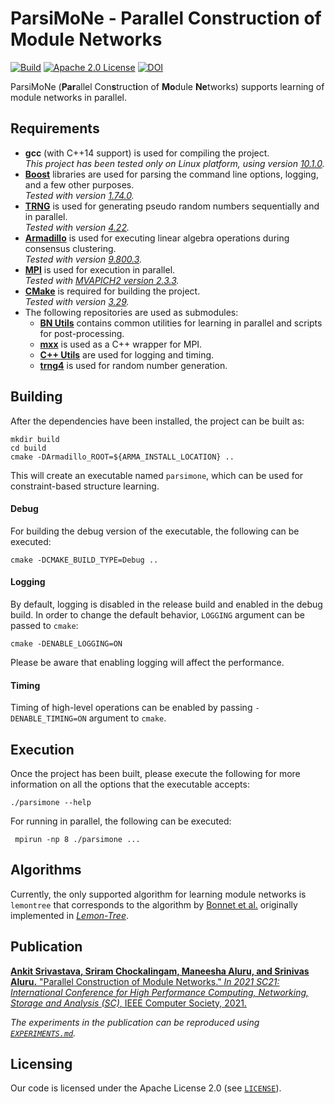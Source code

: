 # ParsiMoNe - Parallel Construction of Module Networks
[![Build](https://github.com/asrivast28/ParsiMoNe/actions/workflows/main.yml/badge.svg)](https://github.com/asrivast28/ParsiMoNe/actions/workflows/main.yml)
[![Apache 2.0 License](https://img.shields.io/badge/license-Apache%20v2.0-blue.svg)](LICENSE)
[![DOI](https://zenodo.org/badge/349758347.svg)](https://zenodo.org/badge/latestdoi/349758347)


ParsiMoNe (**Par**allel Con**s**truct**i**on of **Mo**dule **Ne**tworks) supports learning of module networks in parallel.

## Requirements
* **gcc** (with C++14 support) is used for compiling the project.  
_This project has been tested only on Linux platform, using version [10.1.0](https://gcc.gnu.org/gcc-10/changes.html)._
* **[Boost](http://boost.org/)** libraries are used for parsing the command line options, logging, and a few other purposes.  
_Tested with version [1.74.0](https://www.boost.org/users/history/version_1_74_0.html)._
* **[TRNG](https://www.numbercrunch.de/trng/)** is used for generating pseudo random numbers sequentially and in parallel.  
_Tested with version [4.22](https://github.com/rabauke/trng4/releases/tag/v4.22)._
* **[Armadillo](http://arma.sourceforge.net/)** is used for executing linear algebra operations during consensus clustering.  
_Tested with version [9.800.3](http://sourceforge.net/projects/arma/files/armadillo-9.800.3.tar.xz)._
* **[MPI](https://www.mpi-forum.org/docs/mpi-3.1/mpi31-report/mpi31-report.htm)** is used for execution in parallel.  
_Tested with [MVAPICH2 version 2.3.3](http://mvapich.cse.ohio-state.edu/static/media/mvapich/mvapich2-2.3.3-userguide.html)._
* **[CMake](http://cmake.org/)** is required for building the project.  
_Tested with version [3.29](https://cmake.org/cmake/help/v3.29/)._
* The following repositories are used as submodules:
  * **[BN Utils](https://github.com/AluruLab/bn-utils)** contains common utilities for learning in parallel and scripts for post-processing.  
  * **[mxx](https://gitlab.com/patflick/mxx)** is used as a C++ wrapper for MPI.  
  * **[C++ Utils](https://github.com/asrivast28/cpp-utils)** are used for logging and timing.  
  * **[trng4](https://github.com/rabauke/trng4/)** is used for random number generation.

## Building
After the dependencies have been installed, the project can be built as:  
<pre><code>mkdir build
cd build
cmake -DArmadillo_ROOT=${ARMA_INSTALL_LOCATION} ..
</code></pre>  
This will create an executable named `parsimone`, which can be used for constraint-based structure learning.  

#### Debug
For building the debug version of the executable, the following can be executed:
<pre><code>cmake -DCMAKE_BUILD_TYPE=Debug .. 
</code></pre>  

#### Logging
By default, logging is disabled in the release build and enabled in the debug build.
In order to change the default behavior, `LOGGING` argument can be passed to `cmake`:  
<pre><code>cmake -DENABLE_LOGGING=ON
</code></pre>
Please be aware that enabling logging will affect the performance.

#### Timing
Timing of high-level operations can be enabled by passing `-DENABLE_TIMING=ON` argument to `cmake`.

## Execution
Once the project has been built, please execute the following for more information on all the options that the executable accepts:
<pre><code>./parsimone --help
</code></pre>
For running in parallel, the following can be executed:
<pre><code> mpirun -np 8 ./parsimone ...
</code></pre>  

## Algorithms
Currently, the only supported algorithm for learning module networks is `lemontree` that corresponds to the algorithm by [Bonnet et al.](https://journals.plos.org/ploscompbiol/article?id=10.1371/journal.pcbi.1003983) originally implemented in [_Lemon-Tree_](https://github.com/erbon7/lemon-tree).

## Publication
[**Ankit Srivastava, Sriram Chockalingam, Maneesha Aluru, and Srinivas Aluru.** "Parallel Construction of Module Networks."
_In 2021 SC21: International Conference for High Performance Computing, Networking, Storage and Analysis (SC)_, IEEE Computer Society, 2021.](https://dl.acm.org/doi/10.1145/3458817.3476207)

_The experiments in the publication can be reproduced using [`EXPERIMENTS.md`](EXPERIMENTS.md)._

## Licensing
Our code is licensed under the Apache License 2.0 (see [`LICENSE`](LICENSE)).
